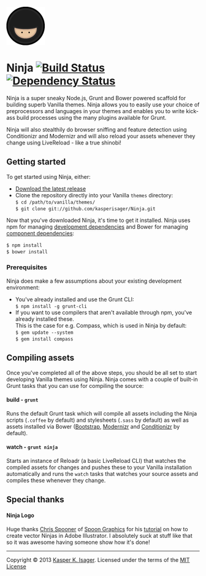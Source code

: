 ![Ninja](src/images/ninja.png)

# Ninja [![Build Status](https://travis-ci.org/kasperisager/Ninja.png)](https://travis-ci.org/kasperisager/Ninja) [![Dependency Status](https://gemnasium.com/kasperisager/Ninja.png)](https://gemnasium.com/kasperisager/Ninja)

Ninja is a super sneaky Node.js, Grunt and Bower powered scaffold for building superb Vanilla themes. Ninja allows you to easily use your choice of preprocessors and languages in your themes and enables you to write kick-ass build processes using the many plugins available for Grunt.

Ninja will also stealthily do browser sniffing and feature detection using Conditionizr and Modernizr and will also reload your assets whenever they change using LiveReload - like a true shinobi!


## Getting started

To get started using Ninja, either:
* [Download the latest release](https://github.com/kasperisager/Ninja/archive/master.zip)
* Clone the repository directly into your Vanilla `themes` directory:  
`$ cd /path/to/vanilla/themes/`  
`$ git clone git://github.com/kasperisager/Ninja.git`

Now that you've downloaded Ninja, it's time to get it installed. Ninja uses npm for managing [development dependencies](package.json) and Bower for managing [component dependencies](component.json):

```sh
$ npm install
$ bower install
```

### Prerequisites

Ninja does make a few assumptions about your existing development environment:

* You've already installed and use the Grunt CLI:  
`$ npm install -g grunt-cli`
* If you want to use compilers that aren't available through npm, you've already installed these.  
This is the case for e.g. Compass, which is used in Ninja by default:  
`$ gem update --system`  
`$ gem install compass`


## Compiling assets

Once you've completed all of the above steps, you should be all set to start developing Vanilla themes using Ninja. Ninja comes with a couple of built-in Grunt tasks that you can use for compiling the source:

#### build - `grunt`
Runs the default Grunt task which will compile all assets including the Ninja scripts (`.coffee` by default) and stylesheets (`.sass` by default) as well as assets installed via Bower ([Bootstrap](https://github.com/twitter/bootstrap), [Modernizr](https://github.com/Modernizr/Modernizr) and [Conditionizr](https://github.com/conditionizr/conditionizr) by default).

#### watch - `grunt ninja`
Starts an instance of Reloadr (a basic LiveReload CLI) that watches the compiled assets for changes and pushes these to your Vanilla installation automatically and runs the `watch` tasks that watches your source assets and compiles these whenever they change.


## Special thanks

#### Ninja Logo
Huge thanks [Chris Spooner](http://twitter.com/chrisspooner) of [Spoon Graphics](http://www.spoongraphics.co.uk/) for his [tutorial](http://blog.spoongraphics.co.uk/tutorials/illustrator-tutorial-create-a-gang-of-vector-ninjas) on how to create vector Ninjas in Adobe Illustrator. I absolutely suck at stuff like that so it was awesome having someone show how it's done!

---
Copyright © 2013 [Kasper K. Isager](https://github.com/kasperisager). Licensed under the terms of the [MIT License](LICENSE.md)
